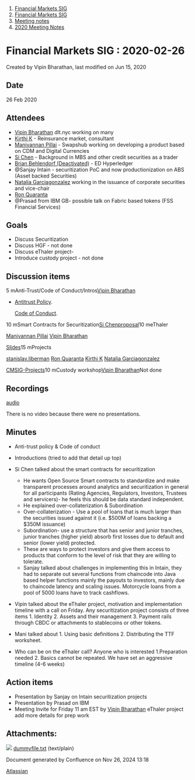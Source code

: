 1. [Financial Markets SIG](index.html)
2. [Financial Markets SIG](Financial-Markets-SIG_20545549.html)
3. [Meeting notes](Meeting-notes_20558268.html)
4. [2020 Meeting Notes](2020-Meeting-Notes_20546673.html)

# Financial Markets SIG : 2020-02-26

Created by Vipin Bharathan, last modified on Jun 15, 2020

## Date

26 Feb 2020

## Attendees

- [Vipin Bharathan](https://lf-hyperledger.atlassian.net/wiki/people/70121:4ac24c34-2385-41a8-8881-61e7a75c6d1e?ref=confluence) dlt.nyc working on many
- [Kirthi K](https://lf-hyperledger.atlassian.net/wiki/people/712020:cdf2c19a-9f68-45e0-82c7-86c8b2799fb2?ref=confluence) - Reinsurance market, consultant
- [Manivannan Pillai](https://lf-hyperledger.atlassian.net/wiki/people/5a6887cec2b7dd3533e4ab77?ref=confluence) - Swapshub working on developing a product based on CDM and Digital Currencies
- [Si Chen](https://lf-hyperledger.atlassian.net/wiki/people/557058:c49c10c4-25bf-4187-b582-b521c3c33223?ref=confluence) - Background in MBS and other credit securities as a trader
- [Brian Behlendorf (Deactivated)](https://lf-hyperledger.atlassian.net/wiki/people/616ecf50702bd0006a5a7c6b?ref=confluence) - ED Hyperledger
- @Sanjay Intain - securitization PoC and now productionization on ABS (Asset backed Securities)
- [Natalia Garciagonzalez](https://lf-hyperledger.atlassian.net/wiki/people/70121:7c7305b1-f62b-4d9d-84a9-882b2664fda6?ref=confluence) working in the issuance of corporate securities and vice-chair
- [Ron Quaranta](https://lf-hyperledger.atlassian.net/wiki/people/557058:986e556c-2be0-4336-8590-bd079def990c?ref=confluence)
- @Prasad from IBM GB- possible talk on Fabric based tokens (FSS Financial Services)

## Goals

- Discuss Securitization
- Discuss HGF - not done
- Discuss eThaler project-
- Introduce custody project - not done

## Discussion items

5 mAnti-Trust/Code of Conduct/Intros[Vipin Bharathan](https://lf-hyperledger.atlassian.net/wiki/people/70121:4ac24c34-2385-41a8-8881-61e7a75c6d1e?ref=confluence)

- [Antitrust Policy](http://www.linuxfoundation.org/antitrust-policy).
  
  [Code of Conduct](https://lf-hyperledger.atlassian.net/wiki/display/HYP/Hyperledger+Code+of+Conduct).

10 mSmart Contracts for Securitization[Si Chen](https://lf-hyperledger.atlassian.net/wiki/people/557058:c49c10c4-25bf-4187-b582-b521c3c33223?ref=confluence)[proposal](https://lf-hyperledger.atlassian.net/wiki/display/CMSIG/Open+Source+Smart+Contracts+for+Securitization+Structures)10 meThaler

[Manivannan Pillai](https://lf-hyperledger.atlassian.net/wiki/people/5a6887cec2b7dd3533e4ab77?ref=confluence) [Vipin Bharathan](https://lf-hyperledger.atlassian.net/wiki/people/70121:4ac24c34-2385-41a8-8881-61e7a75c6d1e?ref=confluence)

[Slides](https://docs.google.com/presentation/d/1Ny7j96BxPijaRaKrMG0nRHC7hIty3BbnL4aM5ZW7P34/edit?usp=sharing)15 mProjects

[stanislav.liberman](https://lf-hyperledger.atlassian.net/wiki/people/5d8ad52af28ef50d66a4eb6b?ref=confluence) [Ron Quaranta](https://lf-hyperledger.atlassian.net/wiki/people/557058:986e556c-2be0-4336-8590-bd079def990c?ref=confluence) [Kirthi K](https://lf-hyperledger.atlassian.net/wiki/people/712020:cdf2c19a-9f68-45e0-82c7-86c8b2799fb2?ref=confluence) [Natalia Garciagonzalez](https://lf-hyperledger.atlassian.net/wiki/people/70121:7c7305b1-f62b-4d9d-84a9-882b2664fda6?ref=confluence)

[CMSIG-Projects](https://lf-hyperledger.atlassian.net/wiki/display/CMSIG/CMSIG-Projects)10 mCustody workshop[Vipin Bharathan](https://lf-hyperledger.atlassian.net/wiki/people/70121:4ac24c34-2385-41a8-8881-61e7a75c6d1e?ref=confluence)Not done

## Recordings

[audio](#)

There is no video because there were no presentations.

## Minutes

- Anti-trust policy &amp; Code of conduct
- Introductions (tried to add that detail up top)
- Si Chen talked about the smart contracts for securitization
  
  - He wants Open Source Smart contracts to standardize and make transparent processes around analytics and securitization in general for all participants (Rating Agencies, Regulators, Investors, Trustees and servicers)- he feels this should be data standard independent.
  - He explained over-collaterization &amp; Subordination
  - Over-collaterization - Use a pool of loans that is much larger than the securities issued against it (i.e. $500M of loans backing a $350M issuance)
  - Subordination- use a structure that has senior and junior tranches, junior tranches (higher yield) absorb first losses due to default and senior (lower yield) protected.
  - These are ways to protect investors and give them access to products that conform to the level of risk that they are willing to tolerate.
  - Sanjay talked about challenges in implementing this in Intain, they had to separate out several functions from chaincode into Java based helper functions mainly the payouts to investors, mainly due to chaincode latency and scaling issues. Motorcycle loans from a pool of 5000 loans have to track cashflows.
- Vipin talked about the eThaler project, motivation and implementation timeline with a call on Friday. Any securitization project consists of three items 1. Identity 2. Assets and their management 3. Payment rails through CBDC or attachments to stablecoins or other tokens.
- Mani talked about 1. Using basic definitions 2. Distributing the TTF worksheet.
- Who can be on the eThaler call? Anyone who is interested 1.Preparation needed 2. Basics cannot be repeated. We have set an aggressive timeline (4-6 weeks)

## Action items

- Presentation by Sanjay on Intain securitization projects
- Presentation by Prasad on IBM
- Meeting Invite for Friday 11 am EST by [Vipin Bharathan](https://lf-hyperledger.atlassian.net/wiki/people/70121:4ac24c34-2385-41a8-8881-61e7a75c6d1e?ref=confluence) eThaler project add more details for prep work

## Attachments:

![](images/icons/bullet_blue.gif) [dummyfile.txt](attachments/20546346/20558890.txt) (text/plain)

Document generated by Confluence on Nov 26, 2024 13:18

[Atlassian](http://www.atlassian.com/)
